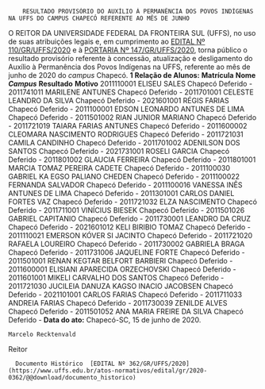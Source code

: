         RESULTADO PROVISÓRIO DO AUXÍLIO À PERMANÊNCIA DOS POVOS INDÍGENAS NA UFFS DO CAMPUS CHAPECÓ REFERENTE AO MÊS DE JUNHO  

 O REITOR DA UNIVERSIDADE FEDERAL DA FRONTEIRA SUL (UFFS), no uso de suas atribuições legais e, em cumprimento ao [EDITAL Nº 110/GR/UFFS/2020](https://www.uffs.edu.br/atos-normativos/edital/gr/2020-0110) e à [PORTARIA Nº 147/GR/UFFS/2020](https://www.uffs.edu.br/atos-normativos/portaria/gr/2020-0147), torna público o resultado provisório referente à concessão, atualização e desligamento do Auxílio à Permanência dos Povos Indígenas na UFFS, referente ao mês de junho de 2020 do *campus*  Chapecó.  **1 Relação de Alunos:**      **Matrícula**   **Nome**    ***Campus***    **Resultado**   **Motivo**     2011110001   ELISEU SALES   Chapecó   Deferido   -     2011741011   MARILENE ANTUNES   Chapecó   Deferido   -     2011701001   CELESTE LEANDRO DA SILVA   Chapecó   Deferido   -     2021601001   RÉGIS FARIAS   Chapecó   Deferido   -     2011100001   EDSON LEONARDO ANTUNES DE LIMA   Chapecó   Deferido   -     2011501002   RIAN JUNIOR MARIANO   Chapecó   Deferido   -     2011721019   TAIARA FARIAS ANTUNES   Chapecó   Deferido   -     2011600002   CLEOMARA NASCIMENTO RODRIGUES   Chapecó   Deferido   -     2011721031   CAMILA CANDINHO   Chapecó   Deferido   -     2011701002   ADENILSON DOS SANTOS   Chapecó   Deferido   -     2021731001   ROSELI GARCIA   Chapecó   Deferido   -     2011801002   GLAUCIA FERREIRA   Chapecó   Deferido   -     2011801001   MARCIA TOMAZ PEREIRA CADETE   Chapecó   Deferido   -     2011100030   GABRIEL KA EGSO PALIANO CHEDEN   Chapecó   Deferido   -     2011100022   FERNANDA SALVADOR   Chapecó   Deferido   -     2011100016   VANESSA INÊS ANTUNES DE LIMA   Chapecó   Deferido   -     2011301001   CARLOS DANIEL FORTES VAZ   Chapecó   Deferido   -     2011721032   ELZA NASCIMENTO   Chapecó   Deferido   -     2011711001   VINÍCIUS BIESEK   Chapecó   Deferido   -     2011501026   GABRIEL CAPITANIO   Chapecó   Deferido   -     2011730001   LEANDRO DA CRUZ   Chapecó   Deferido   -     2021601012   KELI BIRIBIO TOMAZ   Chapecó   Deferido   -     2011110021   EMERSON KÓVER SI JACINTO   Chapecó   Deferido   -     2011721020   RAFAELA LOUREIRO   Chapecó   Deferido   -     2011730002   GABRIELA BRAGA   Chapecó   Deferido   -     2011731006   JAQUELINE FORTE   Chapecó   Deferido   -     2011501001   RENAN KEGTAR BELFORT BARBIERI   Chapecó   Deferido   -     2011600001   ELISIANI APARECIDA ORZECHOVSKI   Chapecó   Deferido   -     2011601001   MIKELI CARVALHO DOS SANTOS   Chapecó   Deferido   -     2011721030   JUCILEIA DANUZA KAGSO INACIO JACOBSEN   Chapecó   Deferido   -     2021101001   CARLOS FARIAS   Chapecó   Deferido   -     2011711033   ANDREIA FARIAS   Chapecó   Deferido   -     2011730039   ZENILDE ALVES   Chapecó   Deferido   -     2011501052   ANA MARIA FREIRE DA SILVA   Chapecó   Deferido   -            **Data do ato:** Chapecó-SC, 15 de junho de 2020.   
 

    Marcelo Recktenvald   
 Reitor 

      Documento Histórico  [EDITAL Nº 362/GR/UFFS/2020](https://www.uffs.edu.br/atos-normativos/edital/gr/2020-0362/@@download/documento_historico)     
      